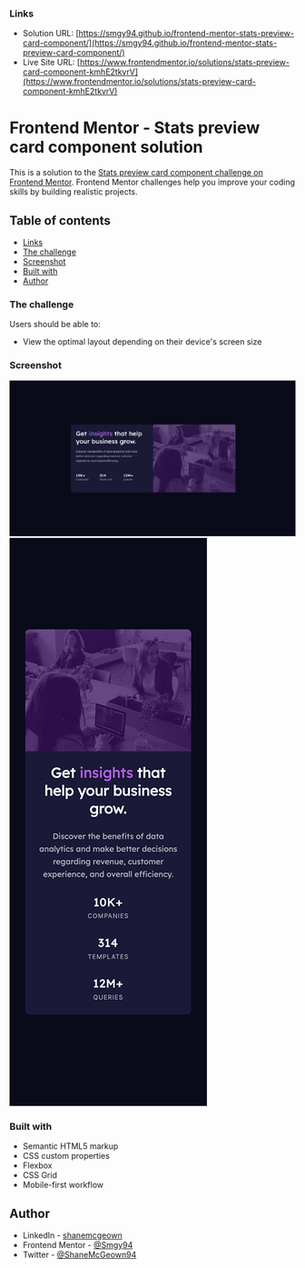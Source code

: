 ### Links

- Solution URL: [https://smgy94.github.io/frontend-mentor-stats-preview-card-component/](https://smgy94.github.io/frontend-mentor-stats-preview-card-component/)
- Live Site URL: [https://www.frontendmentor.io/solutions/stats-preview-card-component-kmhE2tkvrV](https://www.frontendmentor.io/solutions/stats-preview-card-component-kmhE2tkvrV)

# Frontend Mentor - Stats preview card component solution

This is a solution to the [Stats preview card component challenge on Frontend Mentor](https://www.frontendmentor.io/challenges/stats-preview-card-component-8JqbgoU62). Frontend Mentor challenges help you improve your coding skills by building realistic projects.

## Table of contents

- [Links](#links)
- [The challenge](#the-challenge)
- [Screenshot](#screenshot)
- [Built with](#built-with)
- [Author](#author)

### The challenge

Users should be able to:

- View the optimal layout depending on their device's screen size

### Screenshot

![](./design/screenshot01.png)
![](./design/screenshot02.png)

### Built with

- Semantic HTML5 markup
- CSS custom properties
- Flexbox
- CSS Grid
- Mobile-first workflow

## Author

- LinkedIn - [shanemcgeown](https://www.linkedin.com/in/shanemcgeown/)
- Frontend Mentor - [@Smgy94](https://www.frontendmentor.io/profile/Smgy94)
- Twitter - [@ShaneMcGeown94](https://twitter.com/ShaneMcGeown94)
